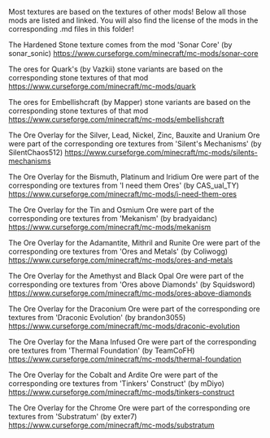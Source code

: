 Most textures are based on the textures of other mods! Below all those mods are listed and linked.
You will also find the license of the mods in the corresponding .md files in this folder!

The Hardened Stone texture comes from the mod 'Sonar Core' (by sonar_sonic)
https://www.curseforge.com/minecraft/mc-mods/sonar-core

The ores for Quark's (by Vazkii) stone variants are based on the corresponding stone textures of that mod
https://www.curseforge.com/minecraft/mc-mods/quark

The ores for Embellishcraft (by Mapper) stone variants are based on the corresponding stone textures of that mod
https://www.curseforge.com/minecraft/mc-mods/embellishcraft

The Ore Overlay for the Silver, Lead, Nickel, Zinc, Bauxite and Uranium Ore were part of the corresponding ore textures from 'Silent's Mechanisms' (by SilentChaos512)
https://www.curseforge.com/minecraft/mc-mods/silents-mechanisms

The Ore Overlay for the Bismuth, Platinum and Iridium Ore were part of the corresponding ore textures from 'I need them Ores' (by CAS_ual_TY)
https://www.curseforge.com/minecraft/mc-mods/i-need-them-ores

The Ore Overlay for the Tin and Osmium Ore were part of the corresponding ore textures from 'Mekanism' (by bradyaidanc)
https://www.curseforge.com/minecraft/mc-mods/mekanism

The Ore Overlay for the Adamantite, Mithril and Runite Ore were part of the corresponding ore textures from 'Ores and Metals' (by Coliwogg)
https://www.curseforge.com/minecraft/mc-mods/ores-and-metals

The Ore Overlay for the Amethyst and Black Opal Ore were part of the corresponding ore textures from 'Ores above Diamonds' (by Squidsword)
https://www.curseforge.com/minecraft/mc-mods/ores-above-diamonds

The Ore Overlay for the Draconium Ore were part of the corresponding ore textures from 'Draconic Evolution' (by 
brandon3055)
https://www.curseforge.com/minecraft/mc-mods/draconic-evolution

The Ore Overlay for the Mana Infused Ore were part of the corresponding ore textures from 'Thermal Foundation' (by TeamCoFH)
https://www.curseforge.com/minecraft/mc-mods/thermal-foundation

The Ore Overlay for the Cobalt and Ardite Ore were part of the corresponding ore textures from 'Tinkers' Construct' (by mDiyo)
https://www.curseforge.com/minecraft/mc-mods/tinkers-construct

The Ore Overlay for the Chrome Ore were part of the corresponding ore textures from 'Substratum' (by exter7)
https://www.curseforge.com/minecraft/mc-mods/substratum